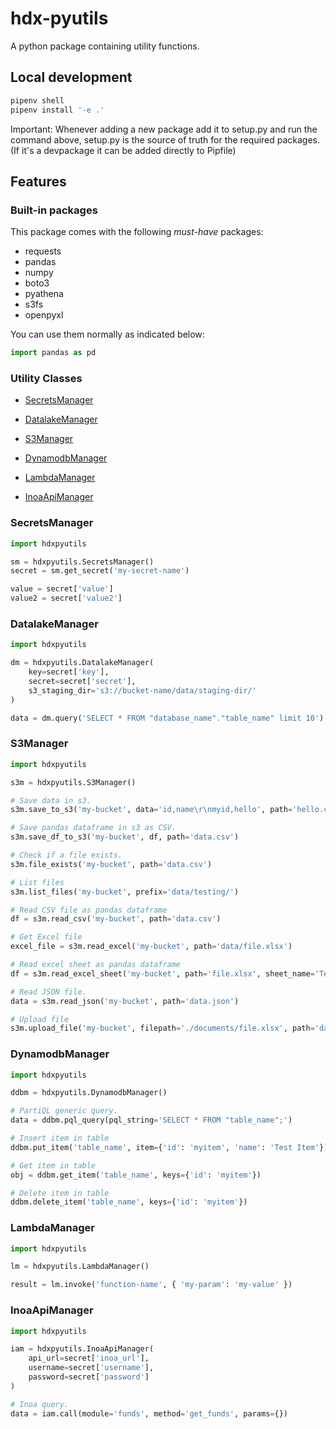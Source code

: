 # hdx-pyutils

A python package containing utility functions.

## Local development

```bash
pipenv shell
pipenv install '-e .'
```

Important: Whenever adding a new package add it to setup.py and run the command above, setup.py is the source of truth for the required packages. (If it's a devpackage it can be added directly to Pipfile)
## Features

### Built-in packages

This package comes with the following *must-have* packages:

- requests
- pandas
- numpy
- boto3
- pyathena
- s3fs
- openpyxl

You can use them normally as indicated below:

```python
import pandas as pd
```

### Utility Classes

- [SecretsManager](#secretsmanager)
  
- [DatalakeManager](#datalakemanager)

- [S3Manager](#s3manager)

- [DynamodbManager](#dynamodbmanager)

- [LambdaManager](#lambdamanager)
  
- [InoaApiManager](#inoaapimanager)

### SecretsManager

```python
import hdxpyutils

sm = hdxpyutils.SecretsManager()
secret = sm.get_secret('my-secret-name')

value = secret['value']
value2 = secret['value2']
```

### DatalakeManager

```python
import hdxpyutils

dm = hdxpyutils.DatalakeManager(
    key=secret['key'], 
    secret=secret['secret'], 
    s3_staging_dir='s3://bucket-name/data/staging-dir/'
)

data = dm.query('SELECT * FROM "database_name"."table_name" limit 10')
```

### S3Manager

```python
import hdxpyutils

s3m = hdxpyutils.S3Manager()

# Save data in s3.
s3m.save_to_s3('my-bucket', data='id,name\r\nmyid,hello', path='hello.csv') 

# Save pandas dataframe in s3 as CSV.
s3m.save_df_to_s3('my-bucket', df, path='data.csv')

# Check if a file exists.
s3m.file_exists('my-bucket', path='data.csv')

# List files
s3m.list_files('my-bucket', prefix='data/testing/')

# Read CSV file as pandas dataframe
df = s3m.read_csv('my-bucket', path='data.csv')

# Get Excel file
excel_file = s3m.read_excel('my-bucket', path='data/file.xlsx')

# Read excel sheet as pandas dataframe
df = s3m.read_excel_sheet('my-bucket', path='file.xlsx', sheet_name='Test', skip_header=5, usecols='A:F')

# Read JSON file.
data = s3m.read_json('my-bucket', path='data.json')

# Upload file
s3m.upload_file('my-bucket', filepath='./documents/file.xlsx', path='data/target/file.xlsx')
```

### DynamodbManager

```python
import hdxpyutils

ddbm = hdxpyutils.DynamodbManager()

# PartiQL generic query.
data = ddbm.pql_query(pql_string='SELECT * FROM "table_name";')

# Insert item in table
ddbm.put_item('table_name', item={'id': 'myitem', 'name': 'Test Item'})

# Get item in table
obj = ddbm.get_item('table_name', keys={'id': 'myitem'})

# Delete item in table
ddbm.delete_item('table_name', keys={'id': 'myitem'})
```

### LambdaManager
```python
import hdxpyutils

lm = hdxpyutils.LambdaManager()

result = lm.invoke('function-name', { 'my-param': 'my-value' })
```



### InoaApiManager

```python
import hdxpyutils

iam = hdxpyutils.InoaApiManager(
    api_url=secret['inoa_url'],
    username=secret['username'], 
    password=secret['password']
)

# Inoa query.
data = iam.call(module='funds', method='get_funds', params={})
```

